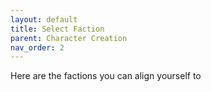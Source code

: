 ```yaml
---
layout: default
title: Select Faction
parent: Character Creation
nav_order: 2
---
```


Here are the factions you can align yourself to
